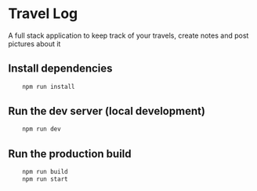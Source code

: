 # Travel Log
A full stack application to keep track of your travels, create notes and post pictures about it

## Install dependencies

```bash
    npm run install
```

## Run the dev server (local development)

```bash
    npm run dev
```

## Run the production build

```bash
    npm run build
    npm run start
```

